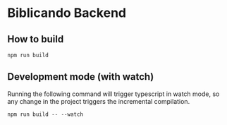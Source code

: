 # Biblicando Backend

## How to build
```
npm run build
```

## Development mode (with watch)
Running the following command will trigger typescript in watch mode, so any change in the project triggers the incremental compilation.
```
npm run build -- --watch
```